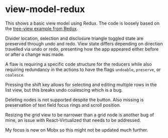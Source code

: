 # view-model-redux
This shows a basic view model using Redux. 
The code is loosely based on the [tree-view example from Redux](https://github.com/reactjs/redux/tree/master/examples/tree-view).

Divider location, selection and disclosure triangle toggled state are preserved through undo and redo. 
View state differs depending on direction travelled via undo or redo, 
presenting how the app appeared either before or after a change was made.

A flaw is requiring a specific code structure for the reducers 
while also requiring redundancy in the actions to have the flags `undoable`, `preserve`, or `coalesce`.

Pressing the shift key allows for selecting and editing multiple rows in the list view, 
but this breaks undo coalescing which is a bug.

Deleting nodes is not supported despite the button. 
Also missing is preservation of text field focus rings and scroll position.

Resizing the grid view to be narrower than a grid node is another bug of mine, 
an issue with React-Virtualized that needs to be addressed.

My focus is now on Mobx so this might not be updated much further.